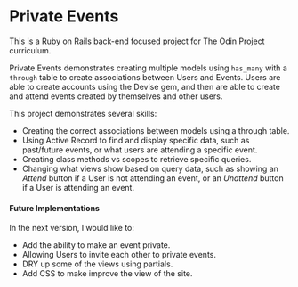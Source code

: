 # Private Events

This is a Ruby on Rails back-end focused project for The Odin Project curriculum. 

Private Events demonstrates creating multiple models using `has_many` with a `through` table to create associations between Users and Events. Users are able to create accounts using the Devise gem, and then are able to create and attend events created by themselves and other users. 

This project demonstrates several skills:

- Creating the correct associations between models using a through table. 
- Using Active Record to find and display specific data, such as past/future events, or what users are attending a specific event.
- Creating class methods vs scopes to retrieve specific queries.
- Changing what views show based on query data, such as showing an *Attend* button if a User is not attending an event, or an *Unattend* button if a User is attending an event.



#### Future Implementations

In the next version, I would like to:

- Add the ability to make an event private.
- Allowing Users to invite each other to private events. 
- DRY up some of the views using partials.
- Add CSS to make improve the view of the site.
